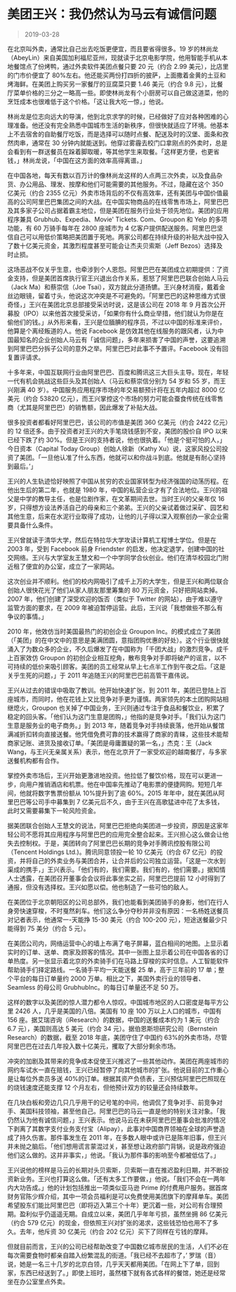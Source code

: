 # 美团王兴：我仍然认为马云有诚信问题
> 2019-03-28

在北京叫外卖，通常比自己出去吃饭更便宜，而且要省得很多。19 岁的林尚龙（AbeyLin）来自美国加利福尼亚州，现就读于北京电影学院，他用智能手机从本地餐馆点了份烤鸭，通过外卖软件美团点餐只要 20 元（约合 2.99 美元），比店里的门市价便宜了 80%左右。他还能买两份打四折的披萨，上面撒着金黄的土豆和烤海鲜。在美团上购买另一家餐厅的豆腐菜只要 1.46 美元（约合 9.8 元），比餐厅菜单价格的三分之一略高一些。即使林尚龙有个小厨房可以自己做这道菜，他的烹饪成本也很难低于这个价格。「这让我大吃一惊，」他说。

林尚龙是位志向远大的导演，他到北京求学的时候，已经做好了应对各种困难的心理准备。他还没有完全熟悉中国城市生活的新秩序，但很快就适应了环境。他基本上不去宿舍的自助餐厅吃饭，而是选择可以随时点餐、配送及时的汉堡、面条和孜然肉串，通常在 30 分钟内就能送到。他穿过雾霾去校门口拿刚点的外卖时，总是会看到有一群送餐员在跺着脚取暖，等其他学生来取餐。「这样更方便，也更省钱，」林尚龙说，「中国在这方面的效率高得离谱。」

在中国各地，每天有数以百万计的像林尚龙这样的人点两三次外卖，以及食品杂货、办公用品、理发、按摩和他们可能需要的其他服务。不过，隐藏在这个 350 亿美元（约合 2355 亿元）外卖市场背后的不仅有高效率，还有美团与中国价值最高的公司阿里巴巴集团之间的大战。在中国实物商品的在线零售市场上，阿里巴巴及其多家子公司占据着霸主地位，但是美团在服务行业处于领先地位。美团的应用程序兼具 Grubhub、Expedia、Movie' Tickets. Com、Groupon 和 Yelp 的多项功能，有 60 万骑手每年在 2800 座城市为 4 亿客户提供配送服务。阿里巴巴坚信自己可以用低价策略把美团置于死地。两家公司都在持续升级的补贴大战中投入了数十亿美元资金，其激烈程度甚至可能会让杰夫贝索斯（Jeff Bezos）选择及时止损。

这场恶战不仅关乎生意，也牵涉到个人恩怨。阿里巴巴在美团成立初期提供：了资金支持，但是美团首席执行官王兴退出合作关系，惹怒了阿里巴巴联合创始人马云（Jack Ma）和蔡崇信（Joe Tsai），双方就此分道扬镳。王兴身材消瘦，戴着金丝边眼镜，留着寸头，他说这次冲突是不可避免的。「阿里巴巴的这种思维方式很奇怪，」王兴在美团北京总部接受采访时说，这是该公司在 2018 年 9 月首次公开募股（IPO）以来他首次接受采访，「如果你有什么商业举措，他们就认为你是在偷他们的钱。」从外形来看，王兴是位腼腆的程序员，不过以中国的标准来评价，他算是个离经叛道的人。他说 Facebook 是仿效其他在线服务的跟风者，认为中国最知名的企业创始人马云有「诚信问题」，多年来损害了中国的声誉，这要追溯到阿里巴巴分拆子公司的意外之举。阿里巴巴对此事不予置评。Facebook 没有回复置评请求。

十多年来，中国互联网行业由阿里巴巴、百度和腾讯这三大巨头主导。现在，年轻一代有机会挑战这些巨头及其创始人（马云和蔡崇信分别为 54 岁和 55 岁，而王兴刚满 40 岁）。中国服务应用程序市场的年交易额预计将在五年内超过 8000 亿美元（约合 53820 亿元），而王兴掌控这个市场的努力可能会蚕食传统在线零售商（尤其是阿里巴巴）的销售额，因此爆发了补贴大战。

很多投资者都看好阿里巴巴，该公司的市值是美团 360 亿美元（约合 2422 亿元）的 12 倍还多。由于投资者对王兴的大手笔烧钱感到不安，美团的股价自 IPO 以来已经下跌了约 30%。但是王兴的支持者说，他也很执着。「他是个挺可怕的人，」今日资本（Capital Today Group）创始人徐新（Kathy Xu）说，这家风投公司投资了美团。「一旦他认准了什么东西，他就可以和你战斗到底。他就是有耐心坚持到最后。’」

王兴的人生轨迹恰好映照了中国从贫穷的农业国家转型为经济强国的动荡历程。在他出生后的第二年，也就是 1980 年，中国的私营企业才有了合法地位。王兴的祖父是中学的教导主任，也是位剧作家，在文革期间去世。当时王兴的父亲年仅 16 岁，只得想方设法养活自己的母亲和三个弟弟。王兴的父亲试着做过采矿、园艺和其他生意，后来在水泥行业取得了成功，让他的儿子得以深入观察创办一家企业需要具备什么条件。

王兴曾就读于清华大学，然后在特拉华大学攻读计算机工程博士学位。但是在 2003 年，受到 Facebook 前身 Friendster 的启发，他决定退学，创建中国的社交网络。王兴与大学室友王慧文和一个中学同学合伙创业。他们在清华校园北门附近租了便宜的办公室，成立了一家网站。

这次创业并不顺利。他们的校内网吸引了成千上万的大学生，但是王兴和两位联合创始人很快花光了他们从家人朋友那里筹集的 80 万元资金，只好把网站卖掉。2007 年，他们创建了深受欢迎的饭否（类似于 Twitter 的网站），由于难以遵守监管方面的要求，在 2009 年被迫暂停运营。此后，王兴说「我想做些不那么有争议的事情。」

2010 年，他效仿当时美国最热门的初创企业 Groupon Inc。的模式成立了美团（「美团」的在中文中的意思是美满团圆，意指团购优惠的好处）。这个行业很快就涌入了为数众多的企业，不久后爆发了在中国称为「千团大战」的激烈竞争。成千上百家效仿 Groupon 的初创企业相互挖角，散布竞争对手即将破产的谣言，以不可持续的低价来吸引顾客。美团的员工经常从早上七点半工作到午夜之后。「这是关乎生死的问题，」于 2011 年追随王兴的阿里巴巴前高管干嘉伟说。

王兴从过去的错误中吸取了教训。他开始快速扩张，到 2011 年，美团已登陆上百座城市，而同时，他在花钱上又比竞争对手更为谨慎。两家领先的本土团购网站相继熄火，Groupon 也关掉了中国业务，王兴则通过专注于食品和餐饮业，积累了稳定的回头客。「他们认为这门生意是团购，」他指的是竞争对手。「我们认为这门生意是服务业的电子商务。」到 2013 年，随着竞争对手持续衰落，他开始从餐馆满减折扣转向直接送餐。他凭借免费可靠的技术赢得了商家的青睐，这些技术能帮商家记账、进货及接收订单。「美团是毋庸置疑的第一名，」杰克：王（Jack Wang，与王兴无亲属关系）表示，他在北京开了一家受欢迎的越南餐厅，与多家送餐机构都有合作。

掌控外卖市场后，王兴开始更激进地投资。他拉低了餐饮价格，现在可以更进一步，向用户推销酒店和机票。他在中国率先推动了电影票的便捷网购。短短几年间，他就将数字售票份额从 10%提升到了逾 60%。2015 年年中，就在美团从阿里巴巴等公司手中募集到 7 亿美元后不久，由于王兴在高歌猛进中花了太多钱，此时又需要募集下一轮风险资金。

据美团联合创始人王慧文的说法，阿里巴巴拒绝向美团进一步投资，原因是这家年轻公司不愿将其应用程序与阿里巴巴的应用完全整合起来。王兴担心这么做会让他失去控制权。于是，美团转向了阿里巴巴长期的竞争对手腾讯控股有限公司（Tencent Holdings Ltd.)。腾讯同意领投一轮 10 亿美元（约合 67 亿元）的投资，并将自己的外卖业务与美团合并，让合并后的公司独立运营。「这是一次水到渠成的携手，」王兴表示。「他们有的，我们需要。我们有的，他们需要。」据知情人士透露，在美团召开董事会会议将此事坐实之前，阿里巴巴提前 12 小时得到了通报，但没有选择权。王兴如愿以偿。他也制造了一些可怕的敌人。

在美团位于北京朝阳区的公司总部外，我们也能看到美团骑手的身影，他们在行人身旁快速穿梭，不时戛然刹车。他们这么争分夺秒并非没有原因：一名杨姓送餐员对记者表示，他通常一-天能挣 15-30 美元（约合 100-200 元），短途送餐最少只能得到 75 美分（约合 5 元）。

在美团公司内，网络运营中心的墙上布满了电子屏幕，蓝白相间的地图。上显示着实时的订单、送单、商家及顾客的情况。其中一张图上显示着公司在中国各省的订单热度。另一张显示着北京的外卖骑手们在马路上穿梭的实时信息。人工智能软件帮助骑手们择定路线。一名骑手平均一天能送餐 25 单，高于三年前的 17 单；整个平台的每日订单量约 2000 万单。相比之下，美国外卖行业的领导者、Seamless 的母公司 GrubhubInc。的每日订单量还不足 50 万。

这样的数字以及美团的惊人潜力都令人惊叹。中国城市地区的人口密度是每平方公里 2426 人，几乎是美国的八倍。美国有 10 座 100 万以上人口的城市，中国有 156 座。据艾瑞咨询（iResearch）的数据，中国的送餐成本约为 1 美元（约合 6.7 元），美国则高达 5 美元（约合 34 元）。据伯恩斯坦研究公司（Bernstein Research）的数据，截至 2018 年底，美团守住了中国约 63%的外卖市场，尽管阿里巴巴在过去几年投入数十亿美元，攫取了大部分剩余市场。

冲突的加剧及其带来的竞争成本促使王兴推迟了一些其他动作。美团在两座城市的网约车试水一直在赔钱，王兴已经暂停了向其他城市的扩张。他说目前的工作重心是让每位外卖员多送 40%的订单。根据其资产负债表，王兴预估阿里巴巴照现在的烧钱速度还能支撑 12 个月左右，但他预计双方的较量还会持续数年。

在几块白板和旁边几只几乎用干的记号笔的中间，他调侃了竞争对手、前竞争对手、美国科技领袖，甚至他自己。阿里巴巴的马云一直是他的特别关注对象。「我仍然认为他有诚信问题，」王兴表示。他说马云在未获阿里巴巴董事会批准的情况下剥离了其数字支付业务支付宝（Alipay），此事对中国商界领袖在全球的声誉造成了持久伤害。那件事发生在 2011 年，在多数人眼中或许已是陈年旧事，但王兴并未抛之脑后。「他们想用谎言蒙混过关，甚至想让政府部门背锅，说是政府强迫他们这么做的。这并非事实，」他说。「我认为那件事的影响至今都被低估了。」

王兴说他的榜样是马云的长期对头贝索斯，贝索斯一直在推迟盈利日期，并不断投资新业务。王兴也打算这么做。「还有太多工作要做，」他说。「我们不会在一两年内大功告成。」他的计划包括推出一项类似亚马逊 Prime 的付费用户服务。据首席财务官陈少辉介绍，其中一项会员福利是可以免费使用美团旗下的摩拜单车。美团希望股东们能比阿里巴巴（即将迈入第三个十年）更沉着一些，对公司有合理预期。盈利似乎仍遥遥无期。自成立以来，美团几乎年年亏损，虽然坐拥 86 亿美元（约合 579 亿元）的现金，但依照王兴对扩张的渴求，这些钱恐怕也用不了多久。去年，他斥资 30 亿美元（约合 202 亿元）买下了同样在亏钱的摩拜。

但就目前而言，王兴的公司已经帮助改变了中国数亿城市居民的生活，人们不必在每次需要食物时都亲自踏入纷繁混乱的街道。「我已经不去超市了，’ 罗瑞（音）说，她是一名三十几岁的北京白领，几乎天天都用美团。「在网上下了单，回到家，东西已经送到了。」即使上班时，虽然楼下就有各式各样的餐馆，她还是经常坐在办公室里点外卖。

